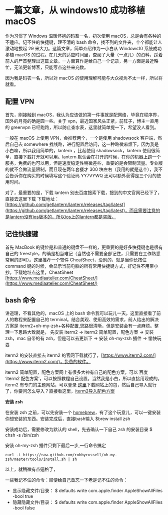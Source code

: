 # 一篇文章，从 windows10 成功移植 macOS

作为习惯了 Windows 温暖怀抱的码畜一名，初次使用 macOS，总是会有各种的不适应。记不住的快捷键，理不清的 bash 命令，找不到的文件夹，个个都能让人激动地拔起 29 米大刀。这篇文章，简单介绍作为一小白从 Windows10 系统成功移植 macOS 的过程。在几天的适应时间里，查阅了大量（一点儿）的资料，踩着前人的尸首整理出这篇文章。一方面算作是给自己一个记录，另一方面是最近略忙，无法更新博客，只能写点这些来充数。

因为我是码农一名，所以对 macOS 的使用理解可能与大众视角不太一样，所以将就看。

## 配置 VPN

首先，刚接触到 macOS，我认为应该做的第一件事就是配网络，毕竟在程序界，国外的月亮的确是圆一些。关于 vpn，最近国家风头正紧，前阵子，博主一直用的 greenvpn 已经跑路，所以防止查水表，这里就简单提一下，希望没人看到。

一般在 macOS 上使用 VPN，会推荐两个，一个是使用 shadowsock 客户端，然后自己去 somewhere 找线路，进行配置后访问，这一种略微麻烦下。因为我是小白嘛，所以我用简单的，lantern ，比起使用 shadowsock，lantern 使用很简单，直接下载打开就可以用。lantern 默认会在打开的时候，在你的机器上跑一个服务，免费的也可以用，但是速度稳定性稍微差些，重要的是会限制流量。专业版的就不会做流量限制，而且现在两年套餐才 300 块左右（我用的就是这个），我不会告诉你在购买的时候填写这个验证码 YY7VYWQ 还可以额外获得是三个月的使用时间。

对了，最重要的是，下载 lantern 别去百度搜索下载，搜到的中文官网已经下了，直接去这里下载 下载地址： [https://github.com/getlantern/lantern/releases/tag/latest](https://github.com/getlantern/lantern/releases/tag/latest)，而且需要注意的是lantern没有ios版本的，所以ios上的lantern都是盗版。

## 记住快捷键

首先 MacBook 的键位是和普通的键盘不一样的，更重要的是好多快捷键也是很有自己的 freestyle，的确是相当难记（当然也不需要全部记住，只需要在工作熟悉常用的即可）。这里推荐一个软件 CheatSheet，没别的，就是当你长按住 command 键的时候，会显示当前电脑的所有常用快捷键方式，好记性不用带小抄。下载地址点这里，CheatSheet [https://www.mediaatelier.com/CheatSheet/](https://www.mediaatelier.com/CheatSheet/)

## bash 命令

讲道理，不看其他的，macOS 上的 bash 命令我可以玩儿一天。这里直接看了前人的教程来配置自己的 terminal。结合美观、使用高效的需求，前人给出的解决方案是 iterm2+oh-my-zsh+各种配置,思路很清晰，但是安装会有一点麻烦。整理一下思路大致就是， 先安装 iterm2 -> iterm2 简单配置，配色方案 -> 安装 zsh，mac 自带的有 zsh，但是可以去更新下 -> 安装 oh-my-zsh 插件 -> 愉快玩耍

iterm2 的安装直接去 iterm2 的官网下载就行了，[https://www.iterm2.com/](https://www.iterm2.com/)，免费的软件。

iterm2 简单配置，配色方案网上有很多大神有自己的配色方案，可以 百度 ‘iterm2 配色方案’，可以按照教程自己设置。当然我是小白，所以直接用现成的。iterm2 有专门的主题网站，可以登录 [这里](http://iterm2colorschemes.com/)下载网站上的包，然后自己导入就行了，你要问怎么导入？直接看这里，[iterm2导入配色方案](http://jingyan.baidu.com/article/48a42057029f99a92425048e.html)

**安装 zsh**

在安装 zsh 之前，可以先安装一个 [homebrew](https://brew.sh/index_zh-cn.html)，有了这个玩意儿，可以一键安装你想安装的东西。安装完成后，直接bash输入
$brew install zsh

安装成功后，需要修改为默认的 shell，先去确认一下自己 zsh 的安装目录
$ chsh -s /bin/zsh

安装 oh-my-zsh 插件只剩下最后一步,一行命令搞定

```shell
curl -L https://raw.github.com/robbyrussell/oh-my-zsh/master/tools/install.sh | sh
```

以上，就稍微有点逼格了，

一些我记不住的命令：顺便给自己备忘一下老是记不住的命令：

* 显示隐藏文件/目录： $ defaults write com.apple.finder AppleShowAllFiles -bool true
* 隐藏隐藏文件/目录： $ defaults write com.apple.finder AppleShowAllFiles -bool false
